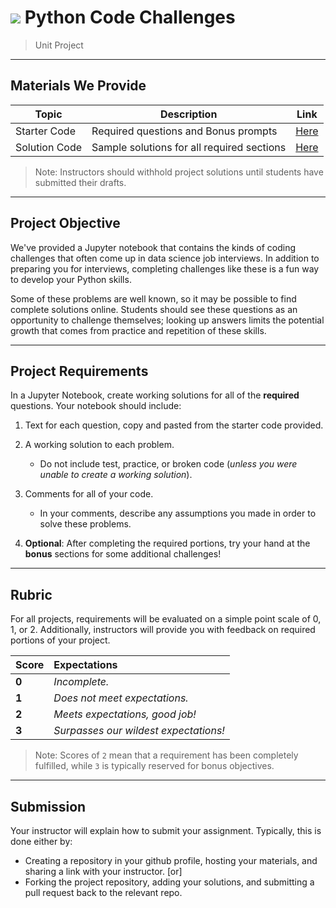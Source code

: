 # ![](https://ga-dash.s3.amazonaws.com/production/assets/logo-9f88ae6c9c3871690e33280fcf557f33.png) Python Code Challenges

> Unit Project

---

## Materials We Provide

| Topic | Description | Link |
| --- | --- | --- |
| Starter Code | Required questions and Bonus prompts | [Here](./Project-1-CC.ipynb) |
| Solution Code | Sample solutions for all required sections | [Here](https://git.generalassemb.ly/data-part-time/unit-project-solutions/blob/master/project-1/project-1_solutions.ipynb) |

> Note: Instructors should withhold project solutions until students have submitted their drafts. 


---

## Project Objective

We've provided a Jupyter notebook that contains the kinds of coding challenges that often come up in data science job interviews. In addition to preparing you for interviews, completing challenges like these is a fun way to develop your Python skills.

Some of these problems are well known, so it may be possible to find complete solutions online. Students should see these questions as an opportunity to challenge themselves; looking up answers limits the potential growth that comes from practice and repetition of these skills.

---

## Project Requirements

In a Jupyter Notebook, create working solutions for all of the **required** questions. Your notebook should include:

1. Text for each question, copy and pasted from the starter code provided.
2. A working solution to each problem.
   - Do not include test, practice, or broken code (*unless you were unable to create a working solution*).
3. Comments for all of your code.
   - In your comments, describe any assumptions you made in order to solve these problems.

4. **Optional**: After completing the required portions, try your hand at the **bonus** sections for some additional challenges!

---

## Rubric

For all projects, requirements will be evaluated on a simple point scale of 0, 1, or 2. Additionally, instructors will provide you with feedback on required portions of your project.

Score | Expectations
:--- | :---
**0** | _Incomplete._
**1** | _Does not meet expectations._
**2** | _Meets expectations, good job!_
**3** | _Surpasses our wildest expectations!_

> Note: Scores of `2` mean that a requirement has been completely fulfilled, while `3` is typically reserved for bonus objectives.


---

## Submission

Your instructor will explain how to submit your assignment. Typically, this is done either by:

- Creating a repository in your github profile, hosting your materials, and sharing a link with your instructor.
[or]
- Forking the project repository, adding your solutions, and submitting a pull request back to the relevant repo.
